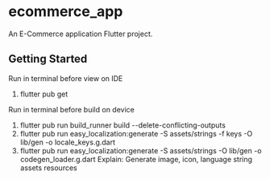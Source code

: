 # ecommerce_app
An E-Commerce application Flutter project.

## Getting Started
Run in terminal before view on IDE
1. flutter pub get

Run in terminal before build on device
1. flutter pub run build_runner build --delete-conflicting-outputs
2. flutter pub run easy_localization:generate -S assets/strings -f keys -O lib/gen -o locale_keys.g.dart
3. flutter pub run easy_localization:generate -S assets/strings -O lib/gen -o codegen_loader.g.dart
Explain: Generate image, icon, language string assets resources
